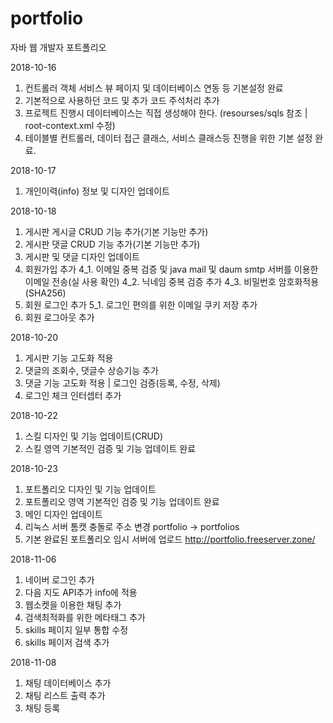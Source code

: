 # portfolio
자바 웹 개발자 포트폴리오

2018-10-16
1. 컨트롤러 객체 서비스 뷰 페이지 및 데이터베이스 연동 등 기본설정 완료
2. 기본적으로 사용하던 코드 및 추가 코드 주석처리 추가
3. 프로젝트 진행시 데이터베이스는 직접 생성해야 한다. (resourses/sqls 참조 | root-context.xml 수정)
4. 테이블별 컨트롤러, 데이터 접근 클래스, 서비스 클래스등 진행을 위한 기본 설정 완료.

2018-10-17
1. 개인이력(info) 정보 및 디자인 업데이트

2018-10-18
1. 게시판 게시글 CRUD 기능 추가(기본 기능만 추가)
2. 게시판 댓글 CRUD 기능 추가(기본 기능만 추가)
3. 게시판 및 댓글 디자인 업데이트
4. 회원가입 추가
4_1. 이메일 중복 검증 및 java mail 및 daum smtp 서버를 이용한 이메일 전송(실 사용 확인)
4_2. 닉네임 중복 검증 추가
4_3. 비밀번호 암호화적용(SHA256)
5. 회원 로그인 추가
5_1. 로그인 편의를 위한 이메일 쿠키 저장 추가
6. 회원 로그아웃 추가

2018-10-20
1. 게시판 기능 고도화 적용
2. 댓글의 조회수, 댓글수 상승기능 추가
3. 댓글 기능 고도화 적용 | 로그인 검증(등록, 수정, 삭제)
4. 로그인 체크 인터셉터 추가

2018-10-22
1. 스킬 디자인 및 기능 업데이트(CRUD)
2. 스킬 영역 기본적인 검증 및 기능 업데이트 완료

2018-10-23
1. 포트폴리오 디자인 및 기능 업데이트
2. 포트폴리오 영역 기본적인 검증 및 기능 업데이트 완료
3. 메인 디자인 업데이트
4. 리눅스 서버 톰캣 충돌로 주소 변경 portfolio -> portfolios
5. 기본 완료된 포트폴리오 임시 서버에 업로드 http://portfolio.freeserver.zone/

2018-11-06
1. 네이버 로그인 추가
2. 다음 지도 API추가 info에 적용
3. 웹소켓을 이용한 채팅 추가
4. 검색최적화를 위한 메타태그 추가
5. skills 페이지 일부 통합 수정
6. skills 페이저 검색 추가

2018-11-08
1. 채팅 데이터베이스 추가
2. 채팅 리스트 출력 추가
3. 채팅 등록 
